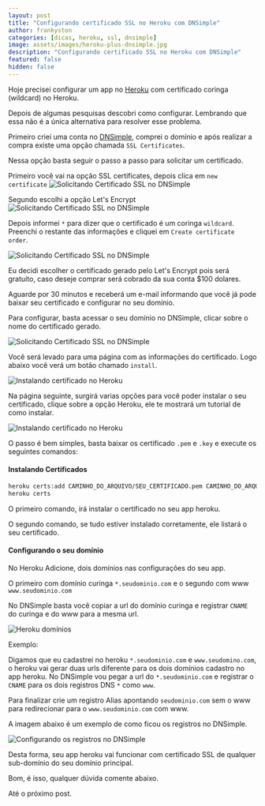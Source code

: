 ```yaml
---
layout: post
title: "Configurando certificado SSL no Heroku com DNSimple"
author: frankyston
categories: [dicas, heroku, ssl, dnsimple]
image: assets/images/heroku-plus-dnsimple.jpg
description: "Configurando certificado SSL no Heroku com DNSimple"
featured: false
hidden: false
---
```


Hoje precisei configurar um app no [Heroku](https://heroku.com) com certificado coringa (wildcard) no Heroku.

Depois de algumas pesquisas descobri como configurar. Lembrando que essa não é a única alternativa para resolver esse problema.

Primeiro criei uma conta no [DNSimple](https://dnsimple.com), comprei o domínio e após realizar a compra existe uma opção chamada `SSL Certificates`.

Nessa opção basta seguir o passo a passo para solicitar um certificado. 

Primeiro você vai na opção SSL certificates, depois clica em `new certificate`
![Solicitando Certificado SSL no DNSimple](/assets/images/heroku-dnsimple/ssl-horoku-dnsimple3.png)

Segundo escolhi a opção Let's Encrypt
![Solicitando Certificado SSL no DNSimple](/assets/images/heroku-dnsimple/ssl-horoku-dnsimple1.png)

Depois informei `*` para dizer que o certificado é um coringa `wildcard`. Preenchi o restante das informações e cliquei em `Create certificate order`.

![Solicitando Certificado SSL no DNSimple](/assets/images/heroku-dnsimple/ssl-horoku-dnsimple2.png)

Eu decidi escolher o certificado gerado pelo Let's Encrypt pois será gratuíto, caso deseje comprar será cobrado da sua conta $100 dolares.

Aguarde por 30 minutos e receberá um e-mail informando que você já pode baixar seu certificado e configurar no seu domínio.

Para configurar, basta acessar o seu domínio no DNSimple, clicar sobre o nome do certificado gerado.

![Solicitando Certificado SSL no DNSimple](/assets/images/heroku-dnsimple/ssl-horoku-dnsimple3.png)

Você será levado para uma página com as informações do certificado. Logo abaixo você verá um botão chamado `install`.

![Instalando certificado no Heroku](/assets/images/heroku-dnsimple/ssl-horoku-dnsimple4.png)

Na página seguinte, surgirá varias opções para você poder instalar o seu certificado,
clique sobre a opção Heroku, ele te mostrará um tutorial de como instalar.

![Instalando certificado no Heroku](/assets/images/heroku-dnsimple/ssl-horoku-dnsimple5.png)

O passo é bem simples, basta baixar os certificado `.pem` e `.key` e execute os seguintes comandos:

#### Instalando Certificados

```bash
heroku certs:add CAMINHO_DO_ARQUIVO/SEU_CERTIFICADO.pem CAMINHO_DO_ARQUIVO/SEU_CERTIFICADO.key
heroku certs
```

O primeiro comando, irá instalar o certificado no seu app heroku.

O segundo comando, se tudo estiver instalado corretamente, ele listará o seu certificado.

#### Configurando o seu domínio

No Heroku Adicione, dois domínios nas configurações do seu app.

O primeiro com domínio curinga `*.seudominio.com` e o segundo com www `www.seudominio.com`

No DNSimple basta você copiar a url do domínio curinga e registrar `CNAME` do curinga e do www para a mesma url.

![Heroku domínios](/assets/images/heroku-dnsimple/ssl-horoku-dnsimple6.png)

Exemplo:

Digamos que eu cadastrei no heroku `*.seudominio.com` e `www.seudomino.com`, o heroku vai gerar duas urls diferente para os dois domínios cadastro no app heroku. No DNSimple vou pegar a url do `*.seudominio.com` e registrar o `CNAME` para os dois registros DNS `*` como `www`.

Para finalizar crie um registro Alias apontando `seudominio.com` sem o www para redirecionar para o `www.seudominio.com` com www.

A imagem abaixo é um exemplo de como ficou os registros no DNSimple.

![Configurando os registros no DNSimple](/assets/images/heroku-dnsimple/ssl-horoku-dnsimple7.png)

Desta forma, seu app heroku vai funcionar com certificado SSL de qualquer sub-domínio do seu domínio principal.

Bom, é isso, qualquer dúvida comente abaixo.

Até o próximo post.
